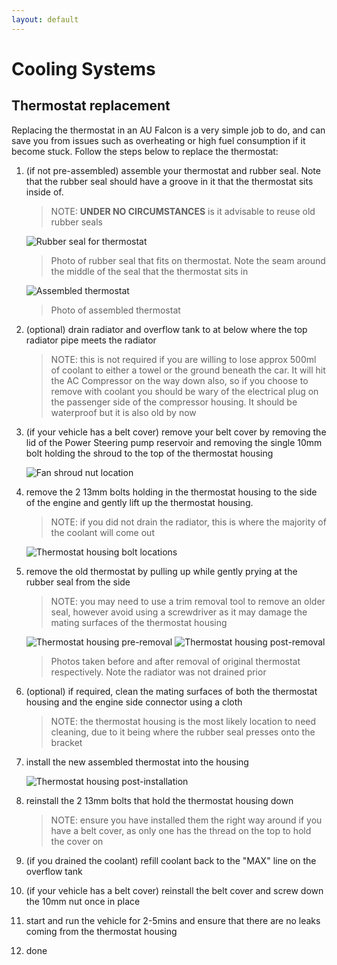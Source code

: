 ```yaml
---
layout: default
---
```


# Cooling Systems

## Thermostat replacement
Replacing the thermostat in an AU Falcon is a very simple job to do, and can save you from issues such as overheating or high fuel consumption if it become stuck. Follow the steps below to replace the thermostat:

1. (if not pre-assembled) assemble your thermostat and rubber seal. Note that the rubber seal should have a groove in it that the thermostat sits inside of.

    > NOTE: **UNDER NO CIRCUMSTANCES** is it advisable to reuse old rubber seals

    ![Rubber seal for thermostat](./rubber-seal.jpg)

    > Photo of rubber seal that fits on thermostat. Note the seam around the middle of the seal that the thermostat sits in

    ![Assembled thermostat](./assembled-thermostat.jpg)

    > Photo of assembled thermostat

1. (optional) drain radiator and overflow tank to at below where the top radiator pipe meets the radiator

    > NOTE: this is not required if you are willing to lose approx 500ml of coolant to either a towel or the ground beneath the car. It will hit the AC Compressor on the way down also, so if you choose to remove with coolant you should be wary of the electrical plug on the passenger side of the compressor housing. It should be waterproof but it is also old by now

1. (if your vehicle has a belt cover) remove your belt cover by removing the lid of the Power Steering pump reservoir and removing the single 10mm bolt holding the shroud to the top of the thermostat housing

    ![Fan shroud nut location](./fan-shroud-bolt.jpg)

1. remove the 2 13mm bolts holding in the thermostat housing to the side of the engine and gently lift up the thermostat housing.

    > NOTE: if you did not drain the radiator, this is where the majority of the coolant will come out

    ![Thermostat housing bolt locations](./thermostat-bolts.jpg)

1. remove the old thermostat by pulling up while gently prying at the rubber seal from the side
    
    > NOTE: you may need to use a trim removal tool to remove an older seal, however avoid using a screwdriver as it may damage the mating surfaces of the thermostat housing

    ![Thermostat housing pre-removal](./thermostat-exposed-old.jpg)
    ![Thermostat housing post-removal](./thermostat-exposed-removed.jpg)

    > Photos taken before and after removal of original thermostat respectively. Note the radiator was not drained prior

1. (optional) if required, clean the mating surfaces of both the thermostat housing and the engine side connector using a cloth

    > NOTE: the thermostat housing is the most likely location to need cleaning, due to it being where the rubber seal presses onto the bracket

1. install the new assembled thermostat into the housing

    ![Thermostat housing post-installation](./thermostat-exposed-new.jpg)

1. reinstall the 2 13mm bolts that hold the thermostat housing down

    > NOTE: ensure you have installed them the right way around if you have a belt cover, as only one has the thread on the top to hold the cover on
    
1. (if you drained the coolant) refill coolant back to the "MAX" line on the overflow tank
1. (if your vehicle has a belt cover) reinstall the belt cover and screw down the 10mm nut once in place
1. start and run the vehicle for 2-5mins and ensure that there are no leaks coming from the thermostat housing
1. done